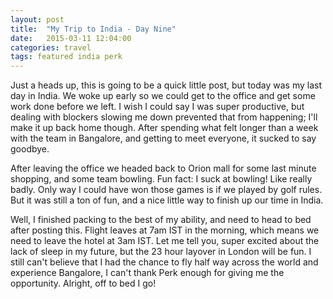 ```yaml
---
layout: post
title:  "My Trip to India - Day Nine"
date:   2015-03-11 12:04:00
categories: travel
tags: featured india perk
---
```

Just a heads up, this is going to be a quick little post, but today was my last day in India. We woke up early so we could get to the office and get some work done before we left. I wish I could say I was super productive, but dealing with blockers slowing me down prevented that from happening; I'll make it up back home though. After spending what felt longer than a week with the team in Bangalore, and getting to meet everyone, it sucked to say goodbye.

After leaving the office we headed back to Orion mall for some last minute shopping, and some team bowling. Fun fact: I suck at bowling! Like really badly. Only way I could have won those games is if we played by golf rules. But it was still a ton of fun, and a nice little way to finish up our time in India.

Well, I finished packing to the best of my ability, and need to head to bed after posting this. Flight leaves at 7am IST in the morning, which means we need to leave the hotel at 3am IST. Let me tell you, super excited about the lack of sleep in my future, but the 23 hour layover in London will be fun. I still can't believe that I had the chance to fly half way across the world and experience Bangalore, I can't thank Perk enough for giving me the opportunity. Alright, off to bed I go!